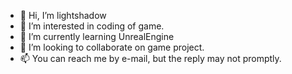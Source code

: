 - 👋 Hi, I’m  lightshadow
- 👀 I’m interested in coding of game.
- 🌱 I’m currently learning UnrealEngine
- 💞️ I’m looking to collaborate on game project.
- 📫 You can reach me by e-mail, but the reply may not promptly.

<!---
lightshadow616/lightshadow616 is a ✨ special ✨ repository because its `README.md` (this file) appears on your GitHub profile.
You can click the Preview link to take a look at your changes.
--->
